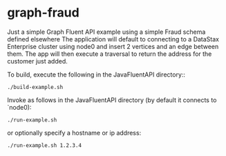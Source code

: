 # graph-fraud
Just a simple Graph Fluent API example using a simple Fraud schema defined elsewhere
The application will default to connecting to a DataStax Enterprise cluster using node0 and
insert 2 vertices and an edge between them.  The app will then execute a traversal to return the
address for the customer just added.

To build, execute the following in the JavaFluentAPI directory::

```
./build-example.sh
```

Invoke as follows in the JavaFluentAPI directory (by default it connects to `node0):

```
./run-example.sh
```

or optionally specify a hostname or ip address:

```
./run-example.sh 1.2.3.4
```
